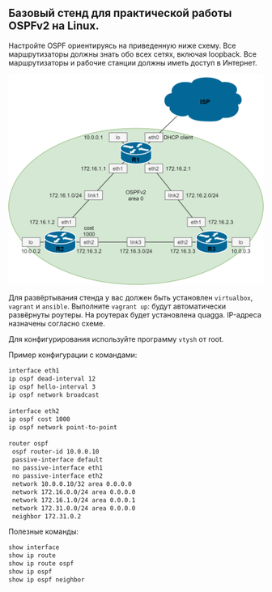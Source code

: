 ## Базовый стенд для практической работы OSPFv2 на Linux.

Настройте OSPF ориентируясь на приведенную ниже схему.
Все маршрутизаторы должны знать обо всех сетях, включая loopback.
Все маршрутизаторы и рабочие станции должны иметь доступ в Интернет.

![](docs/ospfv2.png)

Для развёртывания стенда у вас должен быть установлен ```virtualbox```, ```vagrant``` и ```ansible```.
Выполните ```vagrant up```: будут автоматически развёрнуты роутеры. На роутерах будет установлена quagga. IP-адреса назначены согласно схеме.

Для конфигурирования используйте программу ```vtysh``` от root.

Пример конфигурации с командами:

```
interface eth1
ip ospf dead-interval 12
ip ospf hello-interval 3
ip ospf network broadcast

interface eth2
ip ospf cost 1000
ip ospf network point-to-point

router ospf
 ospf router-id 10.0.0.10
 passive-interface default
 no passive-interface eth1
 no passive-interface eth2
 network 10.0.0.10/32 area 0.0.0.0
 network 172.16.0.0/24 area 0.0.0.0
 network 172.16.1.0/24 area 0.0.0.1
 network 172.31.0.0/24 area 0.0.0.0
 neighbor 172.31.0.2

```

Полезные команды:
```
show interface
show ip route
show ip route ospf
show ip ospf
show ip ospf neighbor
```

